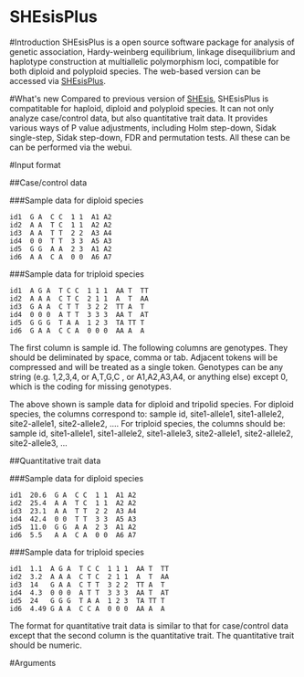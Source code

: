 SHEsisPlus
======
#Introduction
SHEsisPlus is a open source software package for analysis of genetic association, Hardy-weinberg equilibrium, linkage disequilibrium and haplotype construction at multiallelic polymorphism loci, compatible for both diploid and polyploid species. The web-based version can be accessed via [SHEsisPlus](http://shesisplus.bio-x.cn/).

#What's new
Compared to previous version of [SHEsis](http://analysis.bio-x.cn/myAnalysis.php), SHEsisPlus is compatitable for haploid, diploid and polyploid species. It can not only analyze case/control data, but also quantitative trait data. It provides various ways of P value adjustments, including Holm step-down, Sidak single-step, Sidak step-down, FDR and permutation tests. All these can be can be performed via the webui.  

#Input format

##Case/control data

###Sample data for diploid species

    id1  G A  C C  1 1  A1 A2
    id2  A A  T C  1 1  A2 A2
    id3  A A  T T  2 2  A3 A4
    id4  0 0  T T  3 3  A5 A3
    id5  G G  A A  2 3  A1 A2
    id6  A A  C A  0 0  A6 A7

###Sample data for triploid species

    id1  A G A  T C C  1 1 1  AA T  TT
    id2  A A A  C T C  2 1 1  A  T  AA
    id3  G A A  C T T  3 2 2  TT A  T
    id4  0 0 0  A T T  3 3 3  AA T  AT
    id5  G G G  T A A  1 2 3  TA TT T
    id6  G A A  C C A  0 0 0  AA A  A

 The first column is sample id. The following columns are genotypes. They should be deliminated by space, comma or tab. Adjacent tokens will be compressed and will be treated as a single token. Genotypes can be any string (e.g. 1,2,3,4, or A,T,G,C , or A1,A2,A3,A4, or anything else) except 0, which is the coding for missing genotypes.

The above shown is sample data for diploid and tripolid species. For diploid species, the columns correspond to: sample id, site1-allele1, site1-allele2, site2-allele1, site2-allele2, .... For triploid species, the columns should be: sample id, site1-allele1, site1-allele2, site1-allele3, site2-allele1, site2-allele2, site2-allele3, ... 

##Quantitative trait data

###Sample data for diploid species

    id1  20.6  G A  C C  1 1  A1 A2
    id2  25.4  A A  T C  1 1  A2 A2
    id3  23.1  A A  T T  2 2  A3 A4
    id4  42.4  0 0  T T  3 3  A5 A3
    id5  11.0  G G  A A  2 3  A1 A2
    id6  5.5   A A  C A  0 0  A6 A7

###Sample data for triploid species

    id1  1.1  A G A  T C C  1 1 1  AA T  TT
    id2  3.2  A A A  C T C  2 1 1  A  T  AA
    id3  14   G A A  C T T  3 2 2  TT A  T
    id4  4.3  0 0 0  A T T  3 3 3  AA T  AT
    id5  24   G G G  T A A  1 2 3  TA TT T
    id6  4.49 G A A  C C A  0 0 0  AA A  A

The format for quantitative trait data is similar to that for case/control data except that the second column is the quantitative trait. The quantitative trait should be numeric. 

#Arguments

